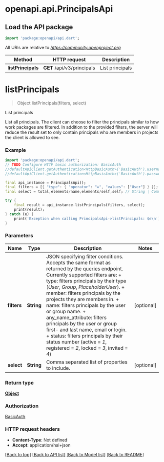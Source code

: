 # openapi.api.PrincipalsApi

## Load the API package
```dart
import 'package:openapi/api.dart';
```

All URIs are relative to *https://community.openproject.org*

Method | HTTP request | Description
------------- | ------------- | -------------
[**listPrincipals**](PrincipalsApi.md#listprincipals) | **GET** /api/v3/principals | List principals


# **listPrincipals**
> Object listPrincipals(filters, select)

List principals

List all principals. The client can choose to filter the principals similar to how work packages are filtered. In addition to the provided filters, the server will reduce the result set to only contain principals who are members in projects the client is allowed to see.

### Example
```dart
import 'package:openapi/api.dart';
// TODO Configure HTTP basic authorization: BasicAuth
//defaultApiClient.getAuthentication<HttpBasicAuth>('BasicAuth').username = 'YOUR_USERNAME'
//defaultApiClient.getAuthentication<HttpBasicAuth>('BasicAuth').password = 'YOUR_PASSWORD';

final api_instance = PrincipalsApi();
final filters = [{ "type": { "operator": "=", "values": ["User"] } }]; // String | JSON specifying filter conditions. Accepts the same format as returned by the [queries](https://www.openproject.org/docs/api/endpoints/queries/) endpoint. Currently supported filters are:  + type: filters principals by their type (*User*, *Group*, *PlaceholderUser*).  + member: filters principals by the projects they are members in.  + name: filters principals by the user or group name.  + any_name_attribute: filters principals by the user or group first- and last name, email or login.  + status: filters principals by their status number (active = *1*, registered = *2*, locked = *3*, invited = *4*)
final select = total,elements/name,elements/self,self; // String | Comma separated list of properties to include.

try {
    final result = api_instance.listPrincipals(filters, select);
    print(result);
} catch (e) {
    print('Exception when calling PrincipalsApi->listPrincipals: $e\n');
}
```

### Parameters

Name | Type | Description  | Notes
------------- | ------------- | ------------- | -------------
 **filters** | **String**| JSON specifying filter conditions. Accepts the same format as returned by the [queries](https://www.openproject.org/docs/api/endpoints/queries/) endpoint. Currently supported filters are:  + type: filters principals by their type (*User*, *Group*, *PlaceholderUser*).  + member: filters principals by the projects they are members in.  + name: filters principals by the user or group name.  + any_name_attribute: filters principals by the user or group first- and last name, email or login.  + status: filters principals by their status number (active = *1*, registered = *2*, locked = *3*, invited = *4*) | [optional] 
 **select** | **String**| Comma separated list of properties to include. | [optional] 

### Return type

[**Object**](Object.md)

### Authorization

[BasicAuth](../README.md#BasicAuth)

### HTTP request headers

 - **Content-Type**: Not defined
 - **Accept**: application/hal+json

[[Back to top]](#) [[Back to API list]](../README.md#documentation-for-api-endpoints) [[Back to Model list]](../README.md#documentation-for-models) [[Back to README]](../README.md)

